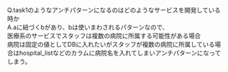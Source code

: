 Q.task1のようなアンチパターンになるのはどのようなサービスを開発している時か  
A.aに紐づくbがあり、bは使いまわされるパターンなので、  
医療系のサービスでスタッフは複数の病院に所属する可能性がある場合  
病院は固定の値としてDBに入れたいがスタッフが複数の病院に所属している場合はhospital_listなどのカラムに病院名を入れてしまいアンチパターンになってしまう。